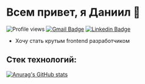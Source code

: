 # Всем привет, я Даниил 🍕  

![Profile views](https://gpvc.arturio.dev/DanyKuzmenko)
[![Gmail Badge](https://img.shields.io/badge/Gmail-D14836?style=for-the-badge&logo=gmail&logoColor=white)](mailto:dankuzmenko02@yandex.ru) 
[![Linkedin Badge](https://img.shields.io/badge/LinkedIn-0077B5?style=for-the-badge&logo=linkedin&logoColor=white)](https://www.linkedin.com/in/daniil-kuzmenko-30a33822b/)

* Хочу стать крутым frontend разработчиком

## Стек технологий:  



[![Anurag's GitHub stats](https://github-readme-stats.vercel.app/api?username=DanyKuzmenko&show_icons=true&theme=tokyonight)](https://github.com/anuraghazra/github-readme-stats)
